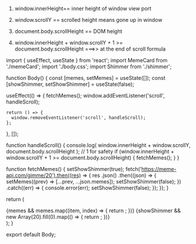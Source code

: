   1. window.innerHeight== inner height of window view port

     
  3. window.scrollY == scrolled height means gone up in window
     
  4. document.body.scrollHeight == DOM height

  5. window.innerHeight + window.scrollY + 1 >= document.body.scrollHeight ===>> at the end of scroll formula








import { useEffect, useState } from 'react';
import MemeCard from './memeCard';
import './body.css';
import Shimmer from './shimmer';

function Body() {
  const [memes, setMemes] = useState([]);
  const [showShimmer, setShowShimmer] = useState(false);

  useEffect(() => {
    fetchMemes();
    window.addEventListener('scroll', handleScroll);

    return () => {
      window.removeEventListener('scroll', handleScroll);
    };
  }, []);

 

  function handleScroll() {
    console.log(
      window.innerHeight + window.scrollY,
      document.body.scrollHeight
    );
    // 1 for safety
    if (window.innerHeight + window.scrollY + 1 >= document.body.scrollHeight) {
      fetchMemes();
    }
  }

  function fetchMemes() {
    setShowShimmer(true);
    fetch('https://meme-api.com/gimme/20').then((res) => {
      res
        .json()
        .then((json) => {
          setMemes((prev) => [...prev, ...json.memes]);
          setShowShimmer(false);
        })
        .catch((err) => {
          console.error(err);
          setShowShimmer(false);
        });
    });
  }

  return (
    <div className='App'>
      {memes &&
        memes.map((item, index) => {
          return <MemeCard item={item} key={index} />;
        })}
      {showShimmer &&
        new Array(20).fill(0).map(() => {
          return <Shimmer />;
        })}
    </div>
  );
}

export default Body;
